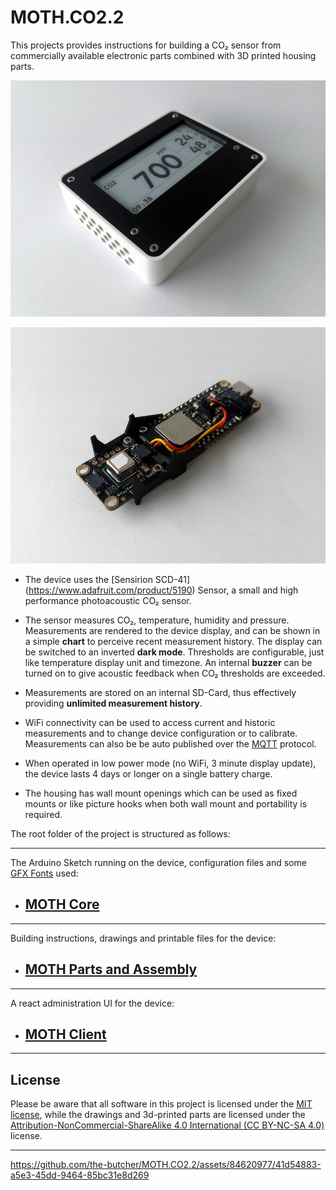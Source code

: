 # MOTH.CO2.2

This projects provides instructions for building a CO₂ sensor from commercially available electronic parts combined with 3D printed housing parts.

![CO₂-Sensor fully assembled](/images/sensor01_800.jpg?raw=true)

![CO₂-Sensor electronics](/images/sensor02_800.jpg?raw=true)

- The device uses the [Sensirion SCD-41] (https://www.adafruit.com/product/5190) Sensor, a small and high performance photoacoustic CO₂ sensor.

- The sensor measures CO₂, temperature, humidity and pressure. Measurements are rendered to the device display, and can be shown in a simple <b>chart</b> to perceive recent measurement history. The display can be switched to an inverted <b>dark mode</b>. Thresholds are configurable, just like temperature display unit and timezone. An internal <b>buzzer</b> can be turned on to give acoustic feedback when CO₂ thresholds are exceeded.

- Measurements are stored on an internal SD-Card, thus effectively providing <b>unlimited measurement history</b>.

- WiFi connectivity can be used to access current and historic measurements and to change device configuration or to calibrate. Measurements can also be be auto published over the [MQTT](https://de.wikipedia.org/wiki/MQTT) protocol.

- When operated in low power mode (no WiFi, 3 minute display update), the device lasts 4 days or longer on a single battery charge.

- The housing has wall mount openings which can be used as fixed mounts or like picture hooks when both wall mount and portability is required.

The root folder of the project is structured as follows:

---

The Arduino Sketch running on the device, configuration files and some [GFX Fonts](https://learn.adafruit.com/adafruit-gfx-graphics-library/using-fonts) used:

- ## [MOTH Core](moth_core/README.md)

---

Building instructions, drawings and printable files for the device:


- ## [MOTH Parts and Assembly](moth_parts/README.md)

---

A react administration UI for the device:


- ## [MOTH Client](moth_client/README.md)

---

## License

Please be aware that all software in this project is licensed under the [MIT license](license.txt), while the drawings and 3d-printed parts are licensed under the [Attribution-NonCommercial-ShareAlike 4.0 International (CC BY-NC-SA 4.0)](https://creativecommons.org/licenses/by-nc-sa/4.0/) license.

---

https://github.com/the-butcher/MOTH.CO2.2/assets/84620977/41d54883-a5e3-45dd-9464-85bc31e8d269


